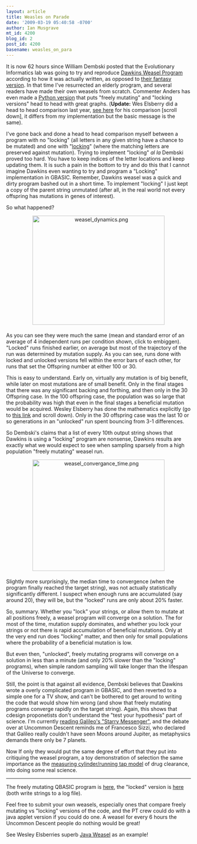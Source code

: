```yaml
---
layout: article
title: Weasles on Parade
date: '2009-03-19 05:40:58 -0700'
author: Ian Musgrave
mt_id: 4200
blog_id: 2
post_id: 4200
basename: weasles_on_para
---
```

It is now  62 hours since William Dembski posted that the Evolutionary Informatics lab was going to try and reproduce [Dawkins Weasel Program](http://pandasthumb.org/archives/2009/03/dembski-weasels.html) according to how it was actually written, as opposed to [their fantasy version](https://webmail.adelaide.edu.au/horde/util/go.php?url=http%3A%2F%2Faustringer.net%2Fwp%2Findex.php%2F2007%2F10%2F09%2Ftoday-is-a-fine-day-for-a-woollen-kettle-or-a-copper-sweater%2F&amp;Horde=d05da374ed3b6fae1488aa30a855d6b7). In that time I've resurrected an elderly program, and several readers have made their own weasels from scratch. Commenter Anders has even made a [Python version](http://www.cbs.dtu.dk/courses/27615.mol/weasel.php) that puts "freely mutating" and "locking versions" head to head with great graphs. (**Update:** Wes Elsberry did a head to head comparison last year, [see here](http://austringer.net/wp/index.php/2008/10/19/dembski-and-marks-are-still-mischaracterizing-dawkins-weasel/) for his comparison \[scroll down\], it differs from my implementation but the basic message is the same). 

I've gone back and done a head to head comparison myself between a program with no "locking" (all letters in any given string have a chance to be mutated) and one with "[locking](https://webmail.adelaide.edu.au/horde/util/go.php?url=http%3A%2F%2Faustringer.net%2Fwp%2Findex.php%2F2007%2F10%2F09%2Ftoday-is-a-fine-day-for-a-woollen-kettle-or-a-copper-sweater%2F&amp;Horde=d05da374ed3b6fae1488aa30a855d6b7)" (where the matching letters are preserved against mutation). Trying to implement "locking" _al la_ Dembski proved too hard. You have to keep indices of the letter locations and keep updating them. It is such a pain in the bottom to try and do this that I cannot imagine Dawkins even wanting to try and program a "Locking" implementation in GBASIC. Remember, Dawkins weasel was a quick and dirty program bashed out in a short time. To implement "locking" I just kept a copy of the parent string unmutated (after all, in the real world not every offspring has mutations in genes of interest).

So what happened?

[<img src="{{ site.baseurl }}/uploads/2009/weasel_dynamics.png" alt="weasel_dynamics.png" width="360" height="298" style="text-align: center; display: block; margin: 0 auto 20px;" class="mt-image-center" />](/uploads/2009/weasel_dynamics.png) 

As you can see they were much the same (mean and standard error of an average of 4 independent runs per condition shown, click to embiggen). "Locked" runs finished earlier, on average but most of the trajectory of the run was determined by mutation supply. As you can see, runs done with locked and unlocked versions fell within the error bars of each other, for runs that set the Offspring number at either 100 or 30. 

This is easy to understand. Early on, virtually any mutation is of big benefit, while later on most mutations are of small benefit. Only in the final stages that there was any significant backing and forthing, and then only in the 30 Offspring case. In the 100 offspring case, the population was so large that the probability was high that even in the final stages a beneficial mutation would be acquired. Wesley Elsberry has done the mathematics explicitly (go to [this link](http://www.antievolution.org/cgi-bin/ikonboard/ikonboard.cgi?act=ST;f=14;t=6034;st=0) and scroll down). Only in the 30 offspring case was the last 10 or so generations in an "unlocked" run spent bouncing from 3-1 differences. 

So Dembski's claims that a list of every 10th output string shows that Dawkins is using a "locking" program are nonsense, Dawkins results are exactly what we would expect to see when sampling sparsely from a high population "freely mutating" weasel run. 

[<img src="{{ site.baseurl }}/uploads/2009/weasel_convergance_time.png" alt="weasel_convergance_time.png" width="360" height="304" style="text-align: center; display: block; margin: 0 auto 20px;" class="mt-image-center" />](/uploads/2009/weasel_convergance_time.png)

Slightly more surprisingly, the median time to convergence (when the program finally reached the target string), was not actually statistically significantly different. I suspect when enough runs are accumulated (say around 20), they will be, but the "locked" runs are only about 20% faster.

So, summary. Whether you "lock" your strings, or allow them to mutate at all positions freely, a weasel program will converge on a solution. The for most of the time, mutation supply dominates, and whether you lock your strings or not there is rapid accumulation of beneficial mutations. Only at the very end run does "locking" matter, and then only for small populations where the probability of a beneficial mutation is low.

But even then, "unlocked", freely mutating programs will converge on a solution in less than a minute (and only 20% slower than the "locking" programs), when simple random sampling will take longer than the lifespan of the Universe to converge.

Still, the point is that against all evidence, Dembski believes that Dawkins wrote a overly complicated program in GBASIC, and then reverted to a simple one for a TV show, and can't be bothered to get around to writing the code that would show him wrong (and show that freely mutating programs converge rapidly on the target string). Again, this shows that cdesign proponetists don't understand the "test your hypothesis" part of science. I'm currently [reading Galileo's "Starry Messenger"](http://astroblogger.blogspot.com/2009/03/blogging-starry-messenger-stars.html), and the debate over at Uncommon Descent  reminds me of Francesco Sizzi, who declared that Galileo really couldn't have seen Moons around Jupiter, as metaphysics demands there only be 7 planets. 

Now If only they would put the same degree of effort that they put into critiquing the weasel program, a toy demonstration of selection the same importance as the [measuring cylinder/running tap model](http://www.icp.org.nz/html/drug_clearance_1.html) of drug clearance, into doing some real science.

*********


The freely mutating QBASIC program is [here](http://home.mira.net/~reynella1/weasle2b.bas), the "locked" version is [here](http://home.mira.net/~reynella1/WEASLE2E.BAS) (both write strings to a log file).

Feel free to submit your own weasels, especially ones that compare freely mutating vs "locking" versions of the code, and the PT crew could do with a java applet version if you could do one. A weasel for every 6 hours the Uncommon Descent people do nothing would be great!

See Wesley Elsberries superb [Java Weasel](http://www.antievolution.org/features/ec/weasel102.html) as an example!
